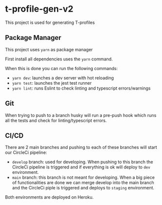 # t-profile-gen-v2

This project is used for generating T-profiles

## Package Manager

This project uses `yarn` as package manager

First install all dependencies uses the `yarn` command.

When this is done you can run the following commands:
* `yarn dev`: launches a dev server with hot reloading
* `yarn test`: launches the jest test runner
* `yarn lint`: runs Eslint to check linting and typescript errors/warnings

## Git

When trying to push to a branch husky will run a pre-push hook which runs all the tests and check for linting/typescript errors.

## CI/CD

There are 2 main branches and pushing to each of these branches will start our CircleCi pipeline:
* `develop` branch: used for developing. When pushing to this branch the CircleCi pipeline is triggered and if everything is ok will deploy to `dev` environment.
* `main` branch: this branch is not meant for developing. When a big piece of functionalities are done we can merge develop into the main branch and the CircleCi piple is triggered and deploys to `staging` environment.

Both environments are deployed on Heroku.
